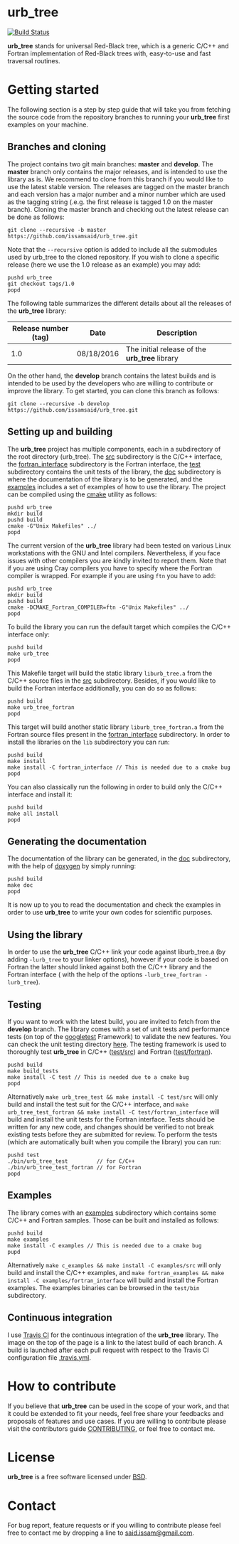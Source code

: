# urb_tree
[![Build Status](https://travis-ci.org/issamsaid/urb_tree.svg?branch=master)](https://travis-ci.org/issamsaid/urb_tree)

<b>urb_tree</b> stands for universal Red-Black tree, which is a generic C/C++ 
and Fortran implementation of Red-Black trees with, easy-to-use and fast 
traversal routines. 

# Getting started
The following section is a step by step guide that will take you from fetching
the source code from the repository branches to running your <b>urb_tree</b> first 
examples on your machine.

## Branches and cloning
The project contains two git main branches: **master** and **develop**. 
The **master** branch only contains the major releases, and 
is intended to use the library as is.
We recommend to clone from this branch if you would like to use 
the latest stable version. 
The releases are tagged on the master branch and each version has a major
number and a minor number which are used as the tagging string (.e.g. the 
first release is tagged 1.0 on the master branch).
Cloning the master branch and checking out the latest release can
be done as follows:
```
git clone --recursive -b master https://github.com/issamsaid/urb_tree.git
```
Note that the `--recursive` option is added to include all the submodules used
by urb_tree to the cloned repository. 
If you wish to clone a specific release (here we use the 1.0 release as
an example) you may add:
```
pushd urb_tree
git checkout tags/1.0
popd
``` 
The following table summarizes the different details about all the 
releases of the <b>urb_tree</b> library:</br>

Release number (tag)  | Date         | Description                                    
--------------------- | ------------ | -----------------------------------------------
1.0                   | 08/18/2016   | The initial release of the <b>urb_tree</b> library

On the other hand, the **develop** branch contains the latest builds and is
intended to be used by the developers who are willing to contribute or improve 
the library. To get started, you can clone this branch as follows:
```
git clone --recursive -b develop https://github.com/issamsaid/urb_tree.git
```

## Setting up and building
The <b>urb_tree</b> project has multiple components, each in a subdirectory of the
root directory (urb_tree). The [src](https://github.com/issamsaid/urb_tree/tree/master/src)
subdirectory is the C/C++ interface, the 
[fortran_interface](https://github.com/issamsaid/urb_tree/tree/master/fortran_interface)
subdirectory is the Fortran interface, the 
[test](https://github.com/issamsaid/urb_tree/tree/master/test) subdirectory contains
 the unit tests of the library, 
 the [doc](https://github.com/issamsaid/urb_tree/tree/master/doc) subdirectory is 
 where the documentation of the library is to be generated,
 and the [examples](https://github.com/issamsaid/urb_tree/tree/master/examples) includes a set of examples of how to use the library.
The project can be compiled using the [cmake](https://cmake.org/) utility
 as follows:
```
pushd urb_tree
mkdir build
pushd build
cmake -G"Unix Makefiles" ../
popd
```
The current version of the <b>urb_tree</b> library had been tested on various Linux 
workstations with the GNU and Intel compilers. Nevertheless, if you face issues 
with other compilers you are kindly invited to report them.
Note that if you are using Cray compilers you have to specify where the 
Fortran compiler is wrapped. For example if you are using `ftn` you have to add:
```
pushd urb_tree
mkdir build
pushd build
cmake -DCMAKE_Fortran_COMPILER=ftn -G"Unix Makefiles" ../
popd
```
To build the library you can run the default target which compiles the C/C++ 
interface only:
```
pushd build
make urb_tree
popd 
```
This Makefile target will build the static library `liburb_tree.a` from the C/C++ 
source files in the [src](https://github.com/issamsaid/urb_tree/tree/master/src)
subdirectory. 
Besides, if you would like to build the Fortran interface additionally, 
you can do so as follows:
```
pushd build
make urb_tree_fortran
popd
```
This target will build another static library `liburb_tree_fortran.a` from the
Fortran source files present in the 
[fortran_interface](https://github.com/issamsaid/urb_tree/tree/master/fortran_interface)
subdirectory.
In order to install the libraries on the `lib` subdirectory you can run:
```
pushd build
make install
make install -C fortran_interface // This is needed due to a cmake bug
popd
```
You can also classically run the following in order to build only the 
C/C++ interface and install it:
```
pushd build
make all install
popd
```

## Generating the documentation
The documentation of the library can be generated, in the [doc](https://github.com/issamsaid/urb_tree/tree/master/doc) subdirectory,
with the help of [doxygen](http://www.stack.nl/~dimitri/doxygen/) by simply running:
```
pushd build
make doc
popd
```
It is now up to you to read the documentation and check the examples in order 
to use <b>urb_tree</b> to write your own codes for scientific purposes.

## Using the library
In order to use the <b>urb_tree</b> C/C++ link your code against liburb_tree.a 
(by adding `-lurb_tree` to your linker options), 
however if your code is based on Fortran the 
latter should linked against both the C/C++ library and the Fortran interface (
with the help of the options `-lurb_tree_fortran -lurb_tree`).<br/>

## Testing
If you want to work with the latest build, you are invited to fetch from the 
**develop** branch. The library comes with a set of unit tests and performance 
tests (on top of the [googletest](https://github.com/google/googletest/) 
Framework) to validate the new features. You can check the unit testing 
directory [here](https://github.com/issamsaid/urb_tree/tree/master/test).
The testing framework is used to thoroughly test <b>urb_tree</b> in C/C++ 
([test/src](https://github.com/issamsaid/urb_tree/tree/master/test/src)) and 
Fortran ([test/fortran](https://github.com/issamsaid/urb_tree/tree/master/test/fortran_interface)). 
```
pushd build
make build_tests
make install -C test // This is needed due to a cmake bug
popd
```
Alternatively `make urb_tree_test && make install -C test/src` will only build and 
install the test suit for the C/C++ interface, and `make urb_tree_test_fortran && make install -C test/fortran_interface` will build and install the unit tests for the
Fortran interface.
Tests should be written for any new code, and changes should be verified to not 
break existing tests before they are submitted for review. 
To perform the tests (which are automatically built when you compile
the library) you can run:
```
pushd test
./bin/urb_tree_test         // for C/C++
./bin/urb_tree_test_fortran // for Fortran
popd
```

## Examples
The library comes with an 
[examples](https://github.com/issamsaid/urb_tree/tree/master/examples)
subdirectory which contains some C/C++ and Fortran samples. Those can be built
and installed as follows:
```
pushd build
make examples
make install -C examples // This is needed due to a cmake bug
pupd
```
Alternatively `make c_examples && make install -C examples/src` will only build and 
install the C/C++ examples, and `make fortran_examples && make install -C examples/fortran_interface` will build and install the Fortran examples.
The examples binaries can be browsed in the `test/bin` subdirectory.

## Continuous integration
I use [Travis CI](https://travis-ci.org/issamsaid/urb_tree) for the continuous 
integration of the <b>urb_tree</b> library. The image on the top of the page is a
link to the latest build of each branch.
A build is launched after each pull request with respect to the Travis CI 
configuration file 
[.travis.yml](https://github.com/issamsaid/urb_tree/tree/master/.travis.yml).

# How to contribute
If you believe that <b>urb_tree</b> can be used in the scope of your work,
and that it could be extended to fit your needs, feel free share 
your feedbacks and proposals of features and use cases. 
If you are willing to contribute please visit the contributors guide
[CONTRIBUTING](https://github.com/issamsaid/urb_tree/tree/master/CONTRIBUTING.md),
or feel free to contact me.

# License
<b>urb_tree</b> is a free software licensed under 
[BSD](https://github.com/issamsaid/urb_tree/tree/master/LICENSE.md).

# Contact
For bug report, feature requests or if you willing to contribute please 
feel free to contact me by dropping a line to said.issam@gmail.com.